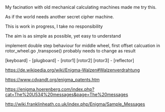 My facination with old mechanical calculating machines made me try this.

As if the world needs another secret cipher machine.

This is work in progress, I take no responsibility 

The aim is as simple as possible, yet easy to understand  

implement double step behaviour for middle wheel, first offset calcuation in 
rotor_wheel.go ,transpose()  probably needs to change as result

  [keyboard] - [plugboard] - [rotor1] [rotor2] [rotor3] - [reflector]
  
https://de.wikipedia.org/wiki/Enigma-Walzen#Walzenverdrahtung

https://www.cdvandt.org/enigma_patents.htm

https://enigma.hoerenberg.com/index.php?cat=The%20U534%20messages&page=The%20messages

http://wiki.franklinheath.co.uk/index.php/Enigma/Sample_Messages